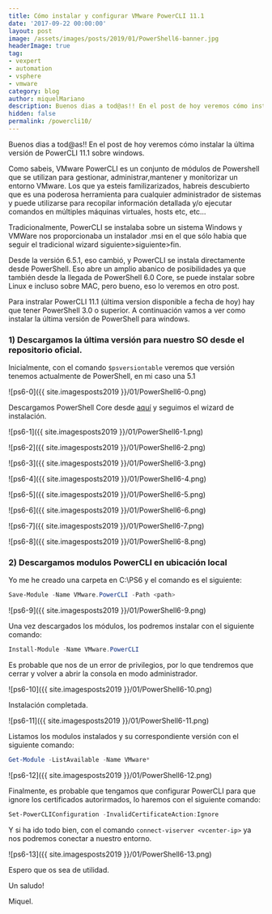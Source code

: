 ```yaml
---
title: Cómo instalar y configurar VMware PowerCLI 11.1
date: '2017-09-22 00:00:00'
layout: post
image: /assets/images/posts/2019/01/PowerShell6-banner.jpg
headerImage: true
tag:
- vexpert
- automation
- vsphere
- vmware
category: blog
author: miquelMariano
description: Buenos dias a tod@as!! En el post de hoy veremos cómo instalar la última versión de PowerCLI 11.1 sobre windows
hidden: false
permalink: /powercli10/
---
```


Buenos dias a tod@as!!
En el post de hoy veremos cómo instalar la última versión de PowerCLI 11.1 sobre windows.

Como sabeis, VMware PowerCLI es un conjunto de módulos de Powershell que se utilizan para gestionar, administrar,mantener y monitorizar un entorno VMware. 
Los que ya esteis familizarizados, habreis descubierto que es una poderosa herramienta para cualquier administrador de sistemas y puede utilizarse para recopilar información detallada y/o ejecutar comandos en múltiples máquinas virtuales, hosts etc, etc...

Tradicionalmente, PowerCLI se instalaba sobre un sistema Windows y VMWare nos proporcionaba un instalador .msi en el que sólo habia que seguir el tradicional wizard siguiente>siguiente>fin.

Desde la versión 6.5.1, eso cambió, y PowerCLI se instala directamente desde PowerShell. Eso abre un amplio abanico de posibilidades ya que también desde la llegada de PowerShell 6.0 Core, se puede instalar sobre Linux e incluso sobre MAC, pero bueno, eso lo veremos en otro post.

Para instralar PowerCLI 11.1 (última version disponible a fecha de hoy) hay que tener PowerShell 3.0 o superior. A continuación vamos a ver como instalar la última versión de PowerShell para windows.

### 1) Descargamos la última versión para nuestro SO desde el repositorio oficial.

Inicialmente, con el comando `$psversiontable` veremos que versión tenemos actualmente de PowerShell, en mi caso una 5.1

![ps6-0]({{ site.imagesposts2019 }}/01/PowerShell6-0.png)

Descargamos PowerShell Core desde [aquí](https://github.com/PowerShell/PowerShell) y seguimos el wizard de instalación.

![ps6-1]({{ site.imagesposts2019 }}/01/PowerShell6-1.png)

![ps6-2]({{ site.imagesposts2019 }}/01/PowerShell6-2.png)

![ps6-3]({{ site.imagesposts2019 }}/01/PowerShell6-3.png)

![ps6-4]({{ site.imagesposts2019 }}/01/PowerShell6-4.png)

![ps6-5]({{ site.imagesposts2019 }}/01/PowerShell6-5.png)

![ps6-6]({{ site.imagesposts2019 }}/01/PowerShell6-6.png)

![ps6-7]({{ site.imagesposts2019 }}/01/PowerShell6-7.png)

![ps6-8]({{ site.imagesposts2019 }}/01/PowerShell6-8.png)

### 2) Descargamos modulos PowerCLI en ubicación local

Yo me he creado una carpeta en C:\PS6 y el comando es el siguiente:

```powershell
Save-Module -Name VMware.PowerCLI -Path <path>
```

![ps6-9]({{ site.imagesposts2019 }}/01/PowerShell6-9.png)

Una vez descargados los módulos, los podremos instalar con el siguiente comando:

```powershell
Install-Module -Name VMware.PowerCLI
```

Es probable que nos de un error de privilegios, por lo que tendremos que cerrar y volver a abrir la consola en modo administrador.

![ps6-10]({{ site.imagesposts2019 }}/01/PowerShell6-10.png)

Instalación completada.

![ps6-11]({{ site.imagesposts2019 }}/01/PowerShell6-11.png)

Listamos los modulos instalados y su correspondiente versión con el siguiente comando:

```powershell
Get-Module -ListAvailable -Name VMware*
```

![ps6-12]({{ site.imagesposts2019 }}/01/PowerShell6-12.png)

Finalmente, es probable que tengamos que configurar PowerCLI para que ignore los certificados autorirmados, lo haremos con el siguiente comando:


```powershell
Set-PowerCLIConfiguration -InvalidCertificateAction:Ignore
```

Y si ha ido todo bien, con el comando `connect-viserver <vcenter-ip>` ya nos podremos conectar a nuestro entorno.

![ps6-13]({{ site.imagesposts2019 }}/01/PowerShell6-13.png)

Espero que os sea de utilidad.

Un saludo!

Miquel.


